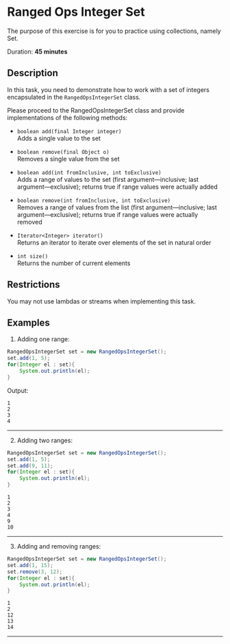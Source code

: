 # Ranged Ops Integer Set

The purpose of this exercise is for you to practice using collections, namely Set.

Duration: **45 minutes**


## Description

In this task, you need to demonstrate how to work with a set of integers encapsulated in the `RangedOpsIntegerSet` class.  

Please proceed to the RangedOpsIntegerSet class and provide implementations of the following methods:  

*	`boolean add(final Integer integer)`  
   Adds a single value to the set

*	`boolean remove(final Object o)`  
   Removes a single value from the set  

*	`boolean add(int fromInclusive, int toExclusive)`  
   Adds a range of values to the set (first argument—inclusive; last argument—exclusive); returns true if range values were actually added  

*	`boolean remove(int fromInclusive, int toExclusive)`  
   Removes a range of values from the list (first argument—inclusive; last argument—exclusive); returns true if range values were actually removed  

*	`Iterator<Integer> iterator()`   
   Returns an iterator to iterate over elements of the set in natural order  

*	`int size()`  
   Returns the number of current elements

## Restrictions
You may not use lambdas   or streams when implementing this task.

## Examples
1. Adding one range:
```java
RangedOpsIntegerSet set = new RangedOpsIntegerSet();
set.add(1, 5);
for(Integer el : set){
    System.out.println(el);
}
```
Output:
```
1
2
3
4
```

---
2. Adding two ranges:  
```java
RangedOpsIntegerSet set = new RangedOpsIntegerSet();
set.add(1, 5);
set.add(9, 11);
for(Integer el : set){
    System.out.println(el);
}
```

```
1
2
3
4
9
10
```

---
3. Adding and removing ranges:  
```java
RangedOpsIntegerSet set = new RangedOpsIntegerSet();
set.add(1, 15);
set.remove(3, 12);
for(Integer el : set){
    System.out.println(el);
}
```

```
1
2
12
13
14
```

---
